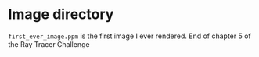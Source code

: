 # Image directory

`first_ever_image.ppm` is the first image I ever rendered.  End of chapter 5 of the Ray Tracer Challenge
